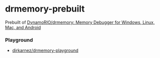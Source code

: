 drmemory-prebuilt
=================
Prebuilt of [DynamoRIO/drmemory: Memory Debugger for Windows, Linux, Mac, and Android](https://github.com/DynamoRIO/drmemory)

### Playground
- [dirkarnez/drmemory-playground](https://github.com/dirkarnez/drmemory-playground)
